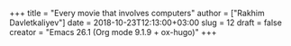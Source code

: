 +++
title = "Every movie that involves computers"
author = ["Rakhim Davletkaliyev"]
date = 2018-10-23T12:13:00+03:00
slug = 12
draft = false
creator = "Emacs 26.1 (Org mode 9.1.9 + ox-hugo)"
+++
